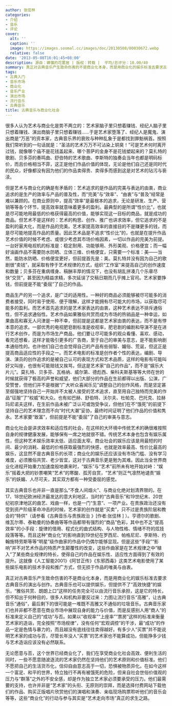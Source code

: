 ```yaml
---
author: 张佳林
categories:
- 介绍
- 音乐
- 评论
cover:
  alt: ''
  caption: ''
  image: https://images.soomal.cc/images/doc/20130508/00030672.webp
  relative: false
date: '2013-05-08T16:01:45+08:00'
description: 源自：蝉雏的花雾居 | 版权：转载 |  平均/总评分：10.00/40
summary: 真正对古典音乐产生致命伤害的不是商业化本身，而是用商业化的娱乐标准去要求古典音乐的演出与创作。古典音乐也可以提供娱乐，但提供不了“高效快捷”的娱乐，“雅俗共赏、朗朗上口”这样的任务完全可以由流行音乐承担，这是它的特长，但不知出于何种目的，很多人和机构非要反过来：力图让流行音乐“高雅”，让古典音乐“通俗”……
tags:
- 古典入门
- 音乐市场
- 商业化
- 音乐产业
- 演出市场
- 流行音乐
- 古典音乐
title: 古典音乐与商业化社会
---
```


很多人认为艺术与商业化是势不两立的：艺术家脑子里只想着赚钱、经纪人脑子里只想着赚钱、演出商脑子里只想着赚钱……于是艺术家堕落了、经纪人是魔鬼、演出商是“万恶”的资本家，古典音乐界的衰败与种种乱象于是都找到罪魁祸首。按照我们常听到的一句话就是：“圣洁的艺术万万不可沾染上铜臭！”可是艺术何时离开过钱，就像哪个庙不是花钱盖起来、哪个菩萨的金身不是花钱塑起来的？莫扎特的歌剧、贝多芬的奏鸣曲、舒伯特的艺术歌曲、李斯特的独奏会当年也都是明码标价，而且价格相当不菲，这正是他们作品价值的体现，无论是他们自己还是同时代的民众，好像都没有因为他们的作品卖得贵、卖得多而感到这是对艺术的玷污与亵渎。

但是艺术与商业化的确是有矛盾的：艺术追求的是作品的完美与表达的由衷，商业追求的是生产的效率与产品的普及性，而“完美”与“效率”、“由衷”与“普及”经常是难以兼顾的。在商业原则中，提高“效率”是最根本的追求，无论是研发、生产、营销等等各个环节，提高效率就意味着更多的盈利。最典型的是所谓“性价比”，也就是尽可能地用最低的价格获得最高的价值，能够实现这一目标的商品，就是成功的商品。但艺术不是这样的：艺术的构思、创作、推广也讲求效率，但它追求的不是盈利的最大化，而是作品的完美。艺术家提高效率的直接目的不是赚更多的钱，而是尽可能地提高作品的质量。因此艺术品是不追求“性价比”的，也就是在提升作品艺术价值的时候不考虑、或很少考虑其市场价格因素，一切以作品的完美为前提。一台好家用电视机的标准是：稳定耐用、功能够用、外形美观、价格便宜；而一幅好油画作品不需要防水防晒、立体三维、价格便宜，只需要一个标准：美――当然，能防水防晒、价格便宜更好，但前提首先是：美。莫扎特并没有因为自己的歌剧很“卖钱”，就采取有悖于艺术规律的方式，组织“工作室”来提高自己的创作速度和数量；贝多芬在重病缠身、稿酬丰厚的情况下，也没有胡乱拼凑几个乐章尽快“交货”，甚至因为精益求精，多次延误了交稿日期而几乎摊上官司。艺术家要挣钱，但前提是不能“委屈”了自己的作品。

商品生产的另一个追求，是广泛的适用性。一种好的商品必须能够被尽可能多的消费者接受，同时易于使用、便于理解，这样才能拥有尽可能大的市场，以获取尽可能多的盈利。而艺术首先追求的是艺术家表达的由衷，这种艺术表达不排斥通俗性，但不追求通俗性。艺术作品如果雅俗共赏而成为市场的热销品是一种幸运，如果曲高和寡无人问津是一种不幸，但前提是这都是艺术家由衷的表达，而不是有悖本意的追求。一部优秀的电视肥皂剧标准是收视率，肥皂剧的编剧和导演不是在进行艺术创作，而是为市场生产商品，他们要让尽可能多的观众看懂、喜欢、感动，看完还想看，这样才能吸引更多的广告商，至于自己的审美与意志，是不能影响剧本通俗性的。也许他们自己也会觉得自己的产品有些弱智、媚俗、荒诞，但这正是提高商品适应性的手段之一。而艺术电影的标准是创作者个性的表达，编剧、导演、演员的创作追求的是被自己认可的表现方式和艺术品质，这样的电影有可能叫好又叫座，也很有可能赔钱又挨骂，但这是艺术家“自己的作品”，而不是“娱乐大片儿”。莫扎特、贝多芬、瓦格纳、威尔第、德彪西、柴科夫斯基等等大师在世的时候就获得了极高的声誉和威望，他们大部分的作品在生前都得以出版、公演，广受赞誉，但他们并不是根据“广大听众喜闻乐见”调整自己的创作风格，而是坚定甚至倔强地坚持自己一开始并不太被人接受的艺术追求，直至用自己独特而完美的作品“征服”了“权威”和大众。也有如巴赫、舒伯特、沃尔夫、杜帕克、巴托克、拉赫玛尼诺夫这样，在生前作品未被广泛认可或饱受争议，但他们在不“饿死”的前提下坚持自己的艺术理念而不向“时代大潮”妥协，最终时间证明了他们作品的价值和隽永。艺术家要“致富”，但前提是不能“委屈”了自己的审美与意志。

商业化社会是讲求效率和适应性的社会，在这样的大环境中传统艺术的确很难按照自身的规律健康发展，能够保有一席之地就很不错。传统艺术本身也包含有娱乐属性，但这种艺术娱乐效率太低、适应面太窄。商业社会的娱乐应该是用最短的时间、最少的消耗、最低的价格获取最强烈的快感，也就是效率最高、性价比最高的娱乐，这显然不是古典音乐的长项；商业化的娱乐还应该没有市场门槛、没有学习难度，必须雅俗共赏、老少皆宜，这对于古典音乐更是勉为其难。因此当全世界商业化进程开始重力加速度般地袭来时，“娱乐”与“艺术”前所未有地开始对峙：“娱乐”摇着大把的钞票嘲笑“艺术”的寒酸、孤芳自赏，“艺术”则正气凛然地谴责“娱乐”的妖媚、人尽可夫，其实双方都有一种受委屈的感觉。

其实古典音乐也并非一直是那么“不食人间烟火”、与商业化绝对划清界限的。在17、18世纪欧洲经济最发达的意大利地区，当时的“古典音乐”和19世纪末、20世纪初京津地区的曲艺、戏曲一样，也是一门“生意”、一项产业。在贵族政治还没有受到资产阶级革命冲击的时候，艺术家的创作就是“买卖”，只不过是贵族阶层和教会的“特供”（请参看《古典音乐与贵族政治 》[作者:张佳林 ]
）。亨德尔的歌剧、维瓦尔蒂、泰勒曼的协奏曲等等作品都带有强烈的“商品”色彩，其中也不乏“提高效率”的小手段：旋律的借用、程式化的曲式结构、与人物性格、情绪不符的炫技段落等等。而且这种“商业化”的影响直到19世纪在罗西尼、帕格尼尼、李斯特、约翰施特劳斯等等“明星”级作曲家的作品中仍偶尔能够显现。但是这些“手段”“影响”并不对艺术作品的特质产生颠覆性的改变，这些作曲家是在艺术规律之中“植入”了某些商业规律的特长，使得自己的作品在娱乐性、适应性方面得到了有效的提升。这就像《人工智能2001》《阿甘正传》《东邪西毒》这类艺术电影使用了某些娱乐电影的技术手段和推广方式，但无损于作品的唯美与由衷。

真正对古典音乐产生致命伤害的不是商业化本身，而是用商业化的娱乐标准去要求古典音乐的演出与创作。古典音乐也可以提供娱乐，但提供不了“高效快捷”的娱乐，“雅俗共赏、朗朗上口”这样的任务完全可以由流行音乐承担，这是它的特长，但不知出于何种目的，很多人和机构非要反过来：力图让流行音乐“高雅”，让古典音乐“通俗”，最后剩下的很可能是一堆既不高雅又不通俗的垃圾音乐。古典音乐家们也并非都不愿意在商业市场中展现自身的能力与价值，而是反感别人用“商人”的标准来定义自己的“成功”与否。如果以“收视率”“上座率”“票房”这样的标准来衡量艺术家的造诣，完全按照“市场规律”，没有任何“宏观调控”的干涉，最“成功”的作品一定是色情与暴力的，而且越没有底线往往卖得越好。有多少人“买票”并不能说明艺术家的成功与否，尽管长年没人“买票”的艺术家也不能算成功，但能挣多少钱与艺术造诣应该没有必然联系。

无论愿意与否，这个世界已经商业化了，我们在享受商业化社会高效、便利生活的同时，一些不愿意随波逐流的艺术家仍然在坚持他们的艺术原则和价值标准。他们不愿把自己的生活货币化，信仰自由意志高于一切，恐惧被物质异化。在如今这样一个富足、和平的世界，特立独行不再有被饿死的危险，但来自社会世俗价值观的压力与“群落”之外的不安全感，却是作为独立艺术家必须要承受的压力。他们最需要的支持，也许并非是“艺术家”的头衔、无原则的崇拜，而是选择付费网站下载他们的作品、购买正版唱片欣赏他们的演唱和演奏、亲临现场购票聆听他们的音乐会等等，这些“商业化”的行动与参与其实是“艺术走向市场”真正的求生之路。